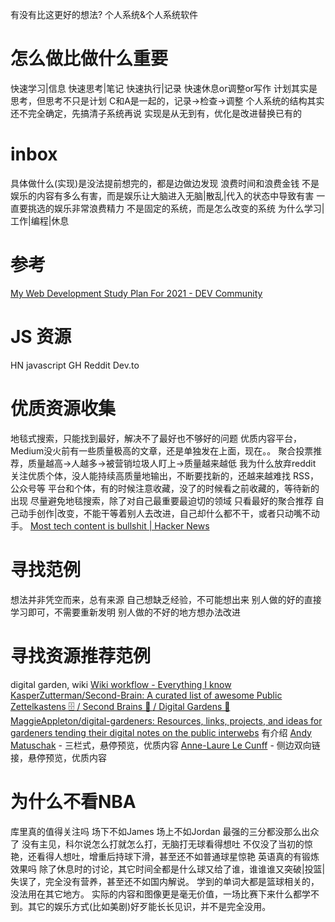 有没有比这更好的想法? 个人系统&个人系统软件
# 怎么做比做什么重要
快速学习|信息
快速思考|笔记
快速执行|记录
快速休息or调整or写作
计划其实是思考，但思考不只是计划
C和A是一起的，记录→检查→调整
个人系统的结构其实还不完全确定，先搞清子系统再说
实现是从无到有，优化是改进替换已有的
# inbox
具体做什么(实现)是没法提前想完的，都是边做边发现
浪费时间和浪费金钱
不是娱乐的内容有多么有害，而是娱乐让大脑进入无脑|散乱|代入的状态中导致有害
一直要挑选的娱乐非常浪费精力
不是固定的系统，而是怎么改变的系统
为什么学习|工作|编程|休息
# 参考
[My Web Development Study Plan For 2021 - DEV Community](https://dev.to/eddyvinck/my-web-development-study-plan-for-2021-5b57)
# JS 资源
HN javascript
GH
Reddit
Dev.to
# 优质资源收集
地毯式搜索，只能找到最好，解决不了最好也不够好的问题
优质内容平台，Medium没火前有一些质量极高的文章，还是单独发在上面，现在。。
聚合投票推荐，质量越高→人越多→被营销垃圾人盯上→质量越来越低
	我为什么放弃reddit
关注优质个体，没人能持续高质量地输出，不断要找新的，还越来越难找
	RSS，公众号等
平台和个体，有的时候注意收藏，没了的时候看之前收藏的，等待新的出现
尽量避免地毯搜索，除了对自己最重要最迫切的领域
只看最好的聚合推荐
自己动手创作|改变，不能干等着别人去改进，自己却什么都不干，或者只动嘴不动手。
[Most tech content is bullshit | Hacker News](https://news.ycombinator.com/item?id=23448489)
# 寻找范例
想法并非凭空而来，总有来源
自己想缺乏经验，不可能想出来
别人做的好的直接学习即可，不需要重新发明
别人做的不好的地方想办法改进
# 寻找资源推荐范例
digital garden, wiki
[Wiki workflow - Everything I know](https://wiki.nikitavoloboev.xyz/other/wiki-workflow#similar-wikis-i-liked)
[KasperZutterman/Second-Brain: A curated list of awesome Public Zettelkastens 🗄️ / Second Brains 🧠 / Digital Gardens 🌱](https://github.com/KasperZutterman/Second-Brain)
[MaggieAppleton/digital-gardeners: Resources, links, projects, and ideas for gardeners tending their digital notes on the public interwebs](https://github.com/MaggieAppleton/digital-gardeners)
	有介绍
[Andy Matuschak](https://notes.andymatuschak.org/) - 三栏式，悬停预览，优质内容
[Anne-Laure Le Cunff](https://www.mentalnodes.com/) - 侧边双向链接，悬停预览，优质内容
# 为什么不看NBA
库里真的值得关注吗
	场下不如James
	场上不如Jordan
	最强的三分都没那么出众了
	没有主见，科尔说怎么打就怎么打，无脑打无球看得想吐
	不仅没了当初的惊艳，还看得人想吐，增重后持球下滑，甚至还不如普通球星惊艳
英语真的有锻炼效果吗
	除了休息时的讨论，其它时间全都是什么球又给了谁，谁谁谁又突破|投篮|失误了，完全没有营养，甚至还不如国内解说。
	学到的单词大都是篮球相关的，没法用在其它地方。
	实际的内容和图像更是毫无价值，一场比赛下来什么都学不到。其它的娱乐方式(比如美剧)好歹能长长见识，并不是完全没用。
